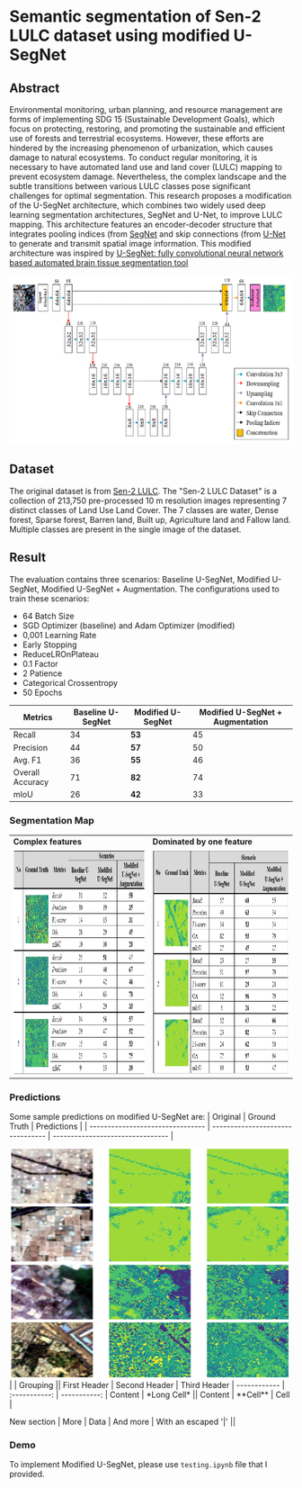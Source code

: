 # Semantic segmentation of Sen-2 LULC dataset using modified U-SegNet

## Abstract
Environmental monitoring, urban planning, and resource management are forms of implementing SDG 15 (Sustainable Development Goals), which focus on protecting, restoring, and promoting the sustainable and efficient use of forests and terrestrial ecosystems. However, these efforts are hindered by the increasing phenomenon of urbanization, which causes damage to natural ecosystems. To conduct regular monitoring, it is necessary to have automated land use and land cover (LULC) mapping to prevent ecosystem damage. Nevertheless, the complex landscape and the subtle transitions between various LULC classes pose significant challenges for optimal segmentation. This research proposes a modification of the U-SegNet architecture, which combines two widely used deep learning segmentation architectures, SegNet and U-Net, to improve LULC mapping. This architecture features an encoder-decoder structure that integrates pooling indices (from [SegNet](https://arxiv.org/pdf/1511.00561v3) and skip connections (from [U-Net](https://arxiv.org/pdf/1505.04597) to generate and transmit spatial image information. This modified architecture was inspired by [U-SegNet: fully convolutional neural network based automated brain tissue segmentation tool](https://arxiv.org/pdf/1806.04429)

<p align="center">
  <img width="600" height="300" src="img/architecture_modified.png">
</p>
<!-- ![img/architecture_modified.png](img/architecture_modified.png) -->

## Dataset
The original dataset is from [Sen-2 LULC](https://www.sciencedirect.com/science/article/pii/S2352340923007953). The "Sen-2 LULC Dataset" is a collection of 213,750 pre-processed 10 m resolution images representing 7 distinct classes of Land Use Land Cover. The 7 classes are water, Dense forest, Sparse forest, Barren land, Built up, Agriculture land and Fallow land. Multiple classes are present in the  single image of the dataset. 

## Result
The evaluation contains three scenarios: Baseline U-SegNet, Modified U-SegNet, Modified U-SegNet + Augmentation. The configurations used to train these scenarios:
* 64 Batch Size
* SGD Optimizer (baseline) and Adam Optimizer (modified)
* 0,001 Learning Rate
* Early Stopping
* ReduceLROnPlateau
* 0.1 Factor
* 2 Patience
* Categorical Crossentropy
* 50 Epochs

| Metrics | Baseline U-SegNet | Modified U-SegNet | Modified U-SegNet + Augmentation |
| ---------------- | ----------------- | ----------------- | -------------------------------- |
| Recall | 34 | **53** | 45 |
| Precision | 44 | **57** | 50 |
| Avg. F1 | 36 | **55** | 46 |
| Overall Accuracy | 71 | **82** | 74 |
| mIoU | 26 | **42** | 33 |

### Segmentation Map
<table border="0">
 <tr>
    <td><b style="font-size:30 px">Complex features</b></td>
    <td><b style="font-size:30 px">Dominated by one feature</b></td>
 </tr>
 <tr>
    <td><img width="500" height="400" src="img/segmentation_map.png"></td>
    <td><img width="500" height="400" src="img/segmentation_map_simple.png"></td>
 </tr>
</table>

### Predictions
Some sample predictions on modified U-SegNet are:
| Original  | Ground Truth | Predictions |
| -------------------------------- | -------------------------------- | -------------------------------- |
<div>
  <img width="500" height="100" src="img/mod_1.png">
  <img width="500" height="100" src="img/mod_2.png">
  <img width="500" height="100" src="img/mod_3.png">
  <img width="500" height="100" src="img/mod_4.png">
</div>
|             |          Grouping           ||
First Header  | Second Header | Third Header |
 ------------ | :-----------: | -----------: |
Content       |          *Long Cell*        ||
Content       |   **Cell**    |         Cell |

New section   |     More      |         Data |
And more      | With an escaped '\|'         ||  
### Demo
To implement Modified U-SegNet, please use `testing.ipynb` file that I provided.
